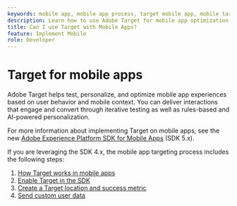 ```yaml
---
keywords: mobile app, mobile app process, target mobile app, mobile target locations, mobile app success metrics
description: Learn how to use Adobe Target for mobile app optimization and personalization, with iterative testing and rules-based and AI-powered personalization.
title: Can I use Target with Mobile Apps?
feature: Implement Mobile
role: Developer
---
```

# Target for mobile apps

Adobe Target helps test, personalize, and optimize mobile app experiences based on user behavior and mobile context. You can deliver interactions that engage and convert through iterative testing as well as rules-based and AI-powered personalization.

For more information about implementing Target on mobile apps, see the new [Adobe Experience Platform SDK for Mobile Apps](https://aep-sdks.gitbook.io/docs/using-mobile-extensions/adobe-target) (SDK 5.x).

If you are leveraging the SDK 4.x, the mobile app targeting process includes the following steps:

1. [How Target works in mobile apps](/help/dev/implement/mobile/how-target-works-mobile-apps.md)
1. [Enable Target in the SDK](/help/dev/implement/mobile/enable-target-in-sdk.md)
1. [Create a Target location and success metric](/help/dev/implement/mobile/mobile-create-location-and-metric.md)
1. [Send custom user data](/help/dev/implement/mobile/mobile-custom-user-data.md)
